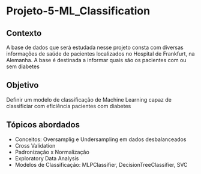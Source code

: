 # Projeto-5-ML_Classification

## Contexto

A base de dados que será estudada nesse projeto consta com diversas informações de saúde de pacientes localizados no Hospital de Frankfurt, na Alemanha. A base é destinada a informar quais são os pacientes com ou sem diabetes


## Objetivo

Definir um modelo de classificação de Machine Learning capaz de classificiar com eficiência pacientes com diabetes

## Tópicos abordados

- Conceitos: Oversamplig e Undersampling em dados desbalanceados
- Cross Validation
- Padronização x Normalização
- Exploratory Data Analysis
- Modelos de Classificação: MLPClassifier, DecisionTreeClassifier, SVC
